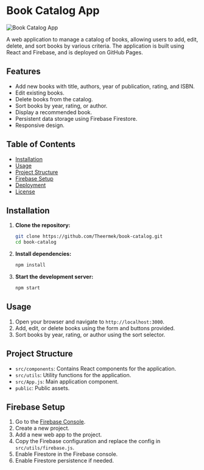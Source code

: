 # Book Catalog App

![Book Catalog App](https://Theermek.github.io/book-catalog/)

A web application to manage a catalog of books, allowing users to add, edit, delete, and sort books by various criteria. The application is built using React and Firebase, and is deployed on GitHub Pages.

## Features

- Add new books with title, authors, year of publication, rating, and ISBN.
- Edit existing books.
- Delete books from the catalog.
- Sort books by year, rating, or author.
- Display a recommended book.
- Persistent data storage using Firebase Firestore.
- Responsive design.

## Table of Contents

- [Installation](#installation)
- [Usage](#usage)
- [Project Structure](#project-structure)
- [Firebase Setup](#firebase-setup)
- [Deployment](#deployment)
- [License](#license)

## Installation

1. **Clone the repository:**

    ```bash
    git clone https://github.com/Theermek/book-catalog.git
    cd book-catalog
    ```

2. **Install dependencies:**

    ```bash
    npm install
    ```

3. **Start the development server:**

    ```bash
    npm start
    ```

## Usage

1. Open your browser and navigate to `http://localhost:3000`.
2. Add, edit, or delete books using the form and buttons provided.
3. Sort books by year, rating, or author using the sort selector.

## Project Structure

- `src/components`: Contains React components for the application.
- `src/utils`: Utility functions for the application.
- `src/App.js`: Main application component.
- `public`: Public assets.

## Firebase Setup

1. Go to the [Firebase Console](https://console.firebase.google.com/).
2. Create a new project.
3. Add a new web app to the project.
4. Copy the Firebase configuration and replace the config in `src/utils/firebase.js`.
5. Enable Firestore in the Firebase console.
6. Enable Firestore persistence if needed.
